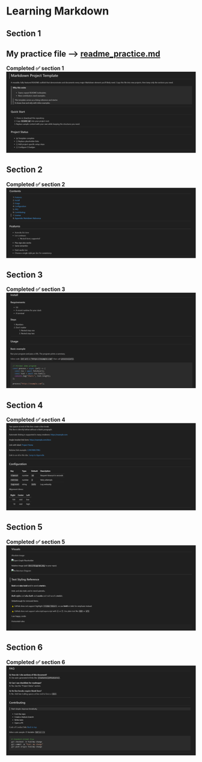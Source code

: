 # Learning Markdown 
## Section 1

## My practice file --> [readme_practice.md](https://github.com/akshay-avak/Learning-Markdown/blob/main/readme_practice.md )

**Completed ✅ section 1**
![Section1.png](./Screenshots/Section1.png)


## Section 2
**Completed ✅ section 2**
![Section2.png](./Screenshots/section2.png)


## Section 3
**Completed ✅ section 3**
![Section3.png](./Screenshots/section3.png)


## Section 4
**Completed ✅ section 4**
![Section4.png](./Screenshots/section4.png)



## Section 5
**Completed ✅ section 5**
![Section5.png](./Screenshots/section5.png)  


## Section 6
**Completed ✅ section 6**
![Section 6](./Screenshots/section6.png)